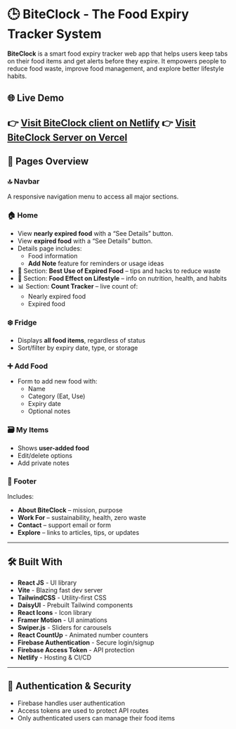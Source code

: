# 🕒 BiteClock - The Food Expiry Tracker System

**BiteClock** is a smart food expiry tracker web app that helps users keep tabs on their food items and get alerts before they expire. It empowers people to reduce food waste, improve food management, and explore better lifestyle habits.

## 🌐 Live Demo

👉 [Visit BiteClock client on Netlify](https://assignment-11-client-side.netlify.app/)
👉 [Visit BiteClock Server on Vercel](https://assignment-11-server-steel-six.vercel.app/)
---

## 🧭 Pages Overview

### 🔝 Navbar
A responsive navigation menu to access all major sections.

### 🏠 Home
- View **nearly expired food** with a “See Details” button.
- View **expired food** with a “See Details” button.
- Details page includes:
  - Food information
  - **Add Note** feature for reminders or usage ideas
- 📘 Section: **Best Use of Expired Food** – tips and hacks to reduce waste
- 🧬 Section: **Food Effect on Lifestyle** – info on nutrition, health, and habits
- 📊 Section: **Count Tracker** – live count of:
  - Nearly expired food
  - Expired food

### ❄️ Fridge
- Displays **all food items**, regardless of status
- Sort/filter by expiry date, type, or storage

### ➕ Add Food
- Form to add new food with:
  - Name
  - Category (Eat, Use)
  - Expiry date
  - Optional notes

### 🗃️ My Items
- Shows **user-added food**
- Edit/delete options
- Add private notes

### 🔻 Footer
Includes:
- **About BiteClock** – mission, purpose
- **Work For** – sustainability, health, zero waste
- **Contact** – support email or form
- **Explore** – links to articles, tips, or updates

---

## 🛠️ Built With

- **React JS** - UI library
- **Vite** - Blazing fast dev server
- **TailwindCSS** - Utility-first CSS
- **DaisyUI** - Prebuilt Tailwind components
- **React Icons** - Icon library
- **Framer Motion** - UI animations
- **Swiper.js** - Sliders for carousels
- **React CountUp** - Animated number counters
- **Firebase Authentication** - Secure login/signup
- **Firebase Access Token** - API protection
- **Netlify** - Hosting & CI/CD

---

## 🔐 Authentication & Security

- Firebase handles user authentication
- Access tokens are used to protect API routes
- Only authenticated users can manage their food items


